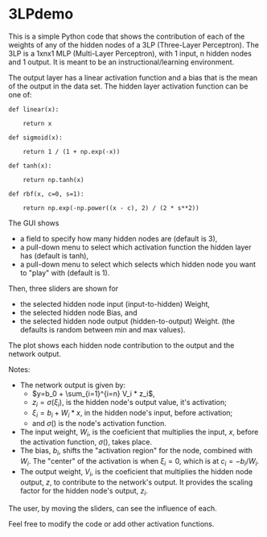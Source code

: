 # 3LPdemo

This is a simple Python code that shows the contribution of each of the weights of any of the hidden nodes of a 3LP (Three-Layer Perceptron).
The 3LP is a 1xnx1 MLP (Multi-Layer Perceptron), with 1 input, n hidden nodes and 1 output.
It is meant to be an instructional/learning environment.

The output layer has a linear activation function and a bias that is the mean of the output in the data set.
The hidden layer activation function can be one of:

    def linear(x):

        return x

    def sigmoid(x):

        return 1 / (1 + np.exp(-x))

    def tanh(x):

        return np.tanh(x)

    def rbf(x, c=0, s=1):

        return np.exp(-np.power((x - c), 2) / (2 * s**2))


The GUI shows 
- a field to specify how many hidden nodes are (default is 3),
- a pull-down menu to select which activation function the hidden layer has (default is tanh),
- a pull-down menu to select which selects which hidden node you want to "play" with (default is 1).

 Then, three sliders are shown for 
 - the selected hidden node input (input-to-hidden) Weight,
 - the selected hidden node Bias, and
 - the selected hidden node output (hidden-to-output) Weight.
(the defaults is random between min and max values).

The plot shows each hidden node contribution to the output and the network output.

Notes:
- The network output is given by:
    - $y=b_0 + \sum_{i=1}^{i=n} V_i * z_i$,
    - $z_i = \sigma(\xi_i)$, is the hidden node's output value, it's activation;
    - $\xi_i = b_i + W_i*x$, in the hidden node's input, before activation;
    - and $\sigma()$ is the node's activation function.
- The input weight, $W_i$, is the coeficient that multiplies the input, $x$, before the activation function, $\sigma()$, takes place.
- The bias, $b_i$, shifts the "activation region" for the node, combined with $W_i$.  The "center" of the activation is when $\xi_i=0$, which is at $c_i=-b_i/W_i$.
- The output weight, $V_i$, is the coeficient that multiplies the hidden node output, $z$, to contribute to the network's output. It provides the scaling factor for the hidden node's output, $z_i$.

The user, by moving the sliders, can see the influence of each.

Feel free to modify the code or add other activation functions.
